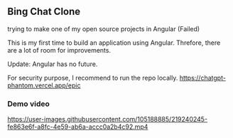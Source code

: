 ## Bing Chat Clone
trying to make one of my open source projects in Angular (Failed)

This is my first time to build an application using Angular. Threfore, there are a lot of room for improvements. 

Update: Angular has no future.

For security purpose, I recommend to run the repo locally.
https://chatgpt-phantom.vercel.app/epic

### Demo video
https://user-images.githubusercontent.com/105188885/219240245-fe863e6f-a8fc-4e59-ab6a-accc0a2b4c92.mp4
